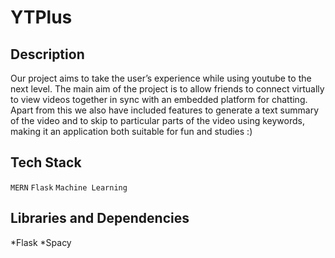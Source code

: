 # YTPlus
## Description
Our project aims to take the user’s experience while using youtube to the next level. 
The main aim of the project is to allow friends to connect virtually to view videos together in sync with an embedded platform for chatting. 
Apart from this we also have included features to generate a text summary of the video and to skip to particular parts of the video using keywords, 
making it an application both suitable for fun and studies :)
## Tech Stack 
`MERN`
`Flask`
`Machine Learning`
## Libraries and Dependencies
*Flask
*Spacy
